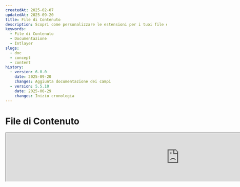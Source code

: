 ```yaml
---
createdAt: 2025-02-07
updatedAt: 2025-09-20
title: File di Contenuto
description: Scopri come personalizzare le estensioni per i tuoi file di dichiarazione dei contenuti. Segui questa documentazione per implementare condizioni in modo efficiente nel tuo progetto.
keywords:
  - File di Contenuto
  - Documentazione
  - Intlayer
slugs:
  - doc
  - concept
  - content
history:
  - version: 6.0.0
    date: 2025-09-20
    changes: Aggiunta documentazione dei campi
  - version: 5.5.10
    date: 2025-06-29
    changes: Inizio cronologia
---
```


# File di Contenuto

<iframe title="i18n, Markdown, JSON… una soluzione unica per gestire tutto | Intlayer" class="m-auto aspect-[16/9] w-full overflow-hidden rounded-lg border-0" allow="autoplay; gyroscope;" loading="lazy" width="1080" height="auto" src="https://www.youtube.com/embed/1VHgSY_j9_I?autoplay=0&amp;origin=http://intlayer.org&amp;controls=0&amp;rel=1"/>

## Cos'è un File di Contenuto?

Un file di contenuto in Intlayer è un file che contiene definizioni di dizionari.
Questi file dichiarano il contenuto testuale, le traduzioni e le risorse della tua applicazione.
I file di contenuto vengono elaborati da Intlayer per generare dizionari.

I dizionari saranno il risultato finale che la tua applicazione importerà utilizzando l'hook `useIntlayer`.

### Concetti Chiave

#### Dizionario

Un dizionario è una raccolta strutturata di contenuti organizzati per chiavi. Ogni dizionario contiene:

- **Chiave**: Un identificatore univoco per il dizionario
- **Contenuto**: I valori effettivi del contenuto (testo, numeri, oggetti, ecc.)
- **Metadati**: Informazioni aggiuntive come titolo, descrizione, tag, ecc.

#### File di Contenuto

Esempio di file di contenuto:

```tsx fileName="src/example.content.tsx" contentDeclarationFormat="typescript"
import { type ReactNode } from "react";
import {
  t,
  enu,
  cond,
  nest,
  md,
  insert,
  file,
  type Dictionary,
} from "intlayer";

interface Content {
  imbricatedContent: {
    imbricatedContent2: {
      stringContent: string;
      numberContent: number;
      booleanContent: boolean;
      javaScriptContent: string;
    };
  };
  multilingualContent: string;
  quantityContent: string;
  conditionalContent: string;
  markdownContent: never;
  externalContent: string;
  insertionContent: string;
  nestedContent: string;
  fileContent: string;
  jsxContent: ReactNode;
}

export default {
  key: "page",
  content: {
    imbricatedContent: {
      imbricatedContent2: {
        stringContent: "Ciao Mondo",
        numberContent: 123,
        booleanContent: true,
        javaScriptContent: `${process.env.NODE_ENV}`,
      },
    },
    multilingualContent: t({
      it: "Contenuto in inglese",
      en: "English content",
      "en-GB": "English content (UK)",
      fr: "French content",
      es: "Spanish content",
    }),
    quantityContent: enu({
      "<-1": "Meno di meno una macchina",
      "-1": "Meno una macchina",
      "0": "Nessuna macchina",
      "1": "Una macchina",
      ">5": "Alcune macchine",
      ">19": "Molte macchine",
    }),
    conditionalContent: cond({
      true: "La validazione è abilitata",
      false: "La validazione è disabilitata",
    }),
    insertionContent: insert("Ciao {{name}}!"),
    nestedContent: nest(
      "navbar", // La chiave del dizionario da annidare
      "login.button" // [Opzionale] Il percorso del contenuto da annidare
    ),
    fileContent: file("./path/to/file.txt"),
    externalContent: fetch("https://example.com").then((res) => res.json()),
    markdownContent: md("# Esempio di Markdown"),

    /*
     * Disponibile solo usando `react-intlayer` o `next-intlayer`
     */
    jsxContent: <h1>Il mio titolo</h1>,
  },
} satisfies Dictionary<Content>; // [opzionale] Dictionary è generico e ti permette di rafforzare il formato del tuo dizionario
```

```javascript fileName="src/example.content.mjx" contentDeclarationFormat="esm"
import { t, enu, cond, nest, md, insert, file } from "intlayer";

/** @type {import('intlayer').Dictionary} */
export default {
  key: "page",
  content: {
    imbricatedContent: {
      imbricatedContent2: {
        stringContent: "Hello World",
        numberContent: 123,
        booleanContent: true,
        javaScriptContent: `${process.env.NODE_ENV}`,
      },
      imbricatedArray: [1, 2, 3],
    },
    multilingualContent: t({
      it: "Contenuto in inglese",
      "en-GB": "Contenuto in inglese (UK)",
      fr: "Contenuto in francese",
      es: "Contenuto in spagnolo",
    }),
    quantityContent: enu({
      "<-1": "Meno di meno uno auto",
      "-1": "Meno uno auto",
      "0": "Nessuna auto",
      "1": "Una auto",
      ">5": "Alcune auto",
      ">19": "Molte auto",
    }),
    conditionalContent: cond({
      true: "La validazione è abilitata",
      false: "La validazione è disabilitata",
    }),
    insertionContent: insert("Ciao {{name}}!"),
    nestedContent: nest(
      "navbar", // La chiave del dizionario da annidare
      "login.button" // [Opzionale] Il percorso al contenuto da annidare
    ),
    markdownContent: md("# Esempio Markdown"),
    fileContent: file("./path/to/file.txt"),
    externalContent: fetch("https://example.com").then((res) => res.json())

    // Disponibile solo usando `react-intlayer` o `next-intlayer`
    jsxContent: <h1>Il mio titolo</h1>,
  },
};
```

```javascript fileName="src/example.content.cjx" contentDeclarationFormat="commonjs"
const { t, enu, cond, nest, md, insert, file } = require("intlayer");

/** @type {import('intlayer').Dictionary} */
module.exports = {
  key: "page",
  content: {
    imbricatedContent: {
      imbricatedContent2: {
        stringContent: "Hello World",
        numberContent: 123,
        booleanContent: true,
        javaScriptContent: `${process.env.NODE_ENV}`,
      },
      imbricatedArray: [1, 2, 3],
    },
    multilingualContent: t({
      it: "Contenuto in inglese",
      en: "English content",
      "en-GB": "English content (UK)",
      fr: "French content",
      es: "Spanish content",
    }),
    quantityContent: enu({
      "<-1": "Meno di meno una macchina",
      "-1": "Meno una macchina",
      "0": "Nessuna macchina",
      "1": "Una macchina",
      ">5": "Alcune macchine",
      ">19": "Molte macchine",
    }),
    conditionalContent: cond({
      true: "La validazione è abilitata",
      false: "La validazione è disabilitata",
    }),
    insertionContent: insert("Ciao {{name}}!"),
    nestedContent: nest(
      "navbar", // La chiave del dizionario da annidare
      "login.button" // [Opzionale] Il percorso del contenuto da annidare
    ),
    markdownContent: md("# Esempio Markdown"),
    fileContent: file("./path/to/file.txt"),
    externalContent: fetch("https://example.com").then((res) => res.json())

    // Disponibile solo usando `react-intlayer` o `next-intlayer`
    jsxContent: <h1>Il mio titolo</h1>,
  },
};
```

```json5 fileName="src/example.content.json"  contentDeclarationFormat="json"
{
  "$schema": "https://intlayer.org/schema.json",
  "key": "page",
  "content": {
    "imbricatedContent": {
      "imbricatedContent2": {
        "stringContent": "Ciao Mondo", // Contenuto stringa
        "numberContent": 123, // Contenuto numero
        "booleanContent": true, // Contenuto booleano
      },
      "imbricatedArray": [1, 2, 3], // Array annidato
    },
    "multilingualContent": {
      "nodeType": "translation", // Tipo nodo: traduzione
      "translation": {
        "en": "English content",
        "en-GB": "English content (UK)",
        "fr": "French content",
        "es": "Spanish content",
      },
    },
    "quantityContent": {
      "nodeType": "enumerazione",
      "enumeration": {
        "0": "Nessuna auto",
        "1": "Un'auto",
        "<-1": "Meno di meno una auto",
        "-1": "Meno una auto",
        ">5": "Alcune auto",
        ">19": "Molte auto",
      },
    },
    "conditionalContent": {
      "nodeType": "condizione",
      "condition": {
        "true": "La validazione è abilitata",
        "false": "La validazione è disabilitata",
      },
    },
    "insertionContent": {
      "nodeType": "inserimento",
      "insertion": "Ciao {{name}}!",
    },
    "nestedContent": {
      "nodeType": "annidato",
      "nested": { "dictionaryKey": "app" },
    },
    "markdownContent": {
      "nodeType": "markdown",
      "markdown": "# Esempio Markdown",
    },
    "fileContent": {
      "nodeType": "file",
      "file": "./path/to/file.txt",
    },
    "jsxContent": {
      "type": "h1",
      "key": null,
      "ref": null,
      "props": {
        "children": ["Il mio titolo"],
      },
    },
  },
}
```

#### Nodi di Contenuto

I nodi di contenuto sono i mattoni fondamentali del contenuto del dizionario. Possono essere:

- **Valori primitivi**: stringhe, numeri, booleani, null, undefined
- **Nodi tipizzati**: Tipi di contenuto speciali come traduzioni, condizioni, markdown, ecc.
- **Funzioni**: Contenuto dinamico che può essere valutato a runtime [vedi Recupero Funzioni](https://github.com/aymericzip/intlayer/blob/main/docs/docs/it/dictionary/function_fetching.md)
- **Contenuto annidato**: Riferimenti ad altri dizionari

#### Tipi di Contenuto

Intlayer supporta vari tipi di contenuto tramite nodi tipizzati:

- **Contenuto di Traduzione**: Testo multilingue con valori specifici per locale [vedi Contenuto di Traduzione](https://github.com/aymericzip/intlayer/blob/main/docs/docs/it/dictionary/translation_content.md)
- **Contenuto Condizionale**: Contenuto condizionale basato su espressioni booleane [vedi Contenuto Condizionale](https://github.com/aymericzip/intlayer/blob/main/docs/docs/it/dictionary/condition_content.md)
- **Contenuto di Enumerazione**: Contenuto che varia in base a valori enumerati [vedi Contenuto di Enumerazione](https://github.com/aymericzip/intlayer/blob/main/docs/docs/it/dictionary/enumeration_content.md)
- **Contenuto di Inserimento**: Contenuto che può essere inserito in altri contenuti [vedi Contenuto di Inserimento](https://github.com/aymericzip/intlayer/blob/main/docs/docs/it/dictionary/insertion_content.md)
- **Contenuto Markdown**: Contenuto di testo arricchito in formato Markdown [vedi Contenuto Markdown](https://github.com/aymericzip/intlayer/blob/main/docs/docs/it/dictionary/markdown_content.md)
- **Contenuto Annidato**: Riferimenti ad altri dizionari [vedi Contenuto Annidato](https://github.com/aymericzip/intlayer/blob/main/docs/docs/it/dictionary/nested_content.md)
- **Contenuto di Genere**: Contenuto che varia in base al genere [vedi Contenuto di Genere](https://github.com/aymericzip/intlayer/blob/main/docs/docs/it/dictionary/gender_content.md)
- **Contenuto File**: Riferimenti a file esterni [vedi Contenuto File](https://github.com/aymericzip/intlayer/blob/main/docs/docs/it/dictionary/file_content.md)

## Struttura del Dizionario

Un dizionario in Intlayer è definito dal tipo `Dictionary` e contiene diverse proprietà che ne controllano il comportamento:

### Proprietà Obbligatorie

#### `key` (stringa)

L'identificatore per il dizionario. Se più dizionari hanno la stessa chiave, Intlayer li unirà automaticamente.

> Usa la convenzione di denominazione kebab-case (ad esempio, `"about-page-meta"`).

#### Content (stringa | numero | booleano | oggetto | array | funzione)

La proprietà `content` contiene i dati effettivi del dizionario e supporta:

- **Valori primitivi**: stringhe, numeri, booleani, null, undefined
- **Nodi tipizzati**: Tipi di contenuto speciali usando le funzioni helper di Intlayer
- **Oggetti annidati**: Strutture dati complesse
- **Array**: Collezioni di contenuti
- **Funzioni**: Valutazione dinamica del contenuto

### Proprietà Opzionali

#### `title` (stringa)

Titolo leggibile dall'utente per il dizionario che aiuta a identificarlo negli editor e nei sistemi CMS. Questo è particolarmente utile quando si gestiscono grandi quantità di dizionari o quando si lavora con interfacce di gestione dei contenuti.

**Esempio:**

```typescript
{
  key: "about-page-meta",
  title: "Metadati della pagina About",
  content: { /* ... */ }
}
```

#### `description` (stringa)

Descrizione dettagliata che spiega lo scopo del dizionario, le linee guida per l'uso e qualsiasi considerazione speciale. Questa descrizione viene anche utilizzata come contesto per la generazione di traduzioni assistita da AI, risultando preziosa per mantenere la qualità e la coerenza delle traduzioni.

**Esempio:**

```typescript
{
  key: "about-page-meta",
  description: [
    "Questo dizionario gestisce i metadati della pagina About",
    "Considera le buone pratiche per la SEO:",
    "- Il titolo dovrebbe essere tra 50 e 60 caratteri",
    "- La descrizione dovrebbe essere tra 150 e 160 caratteri",
  ].join('\n'),
  content: { /* ... */ }
}
```

#### `tags` (string[])

Array di stringhe per categorizzare e organizzare i dizionari. I tag forniscono un contesto aggiuntivo e possono essere utilizzati per filtrare, cercare o organizzare i dizionari negli editor e nei sistemi CMS.

**Esempio:**

```typescript
{
  key: "about-page-meta",
  tags: ["metadata", "about-page", "seo"],
  content: { /* ... */ }
}
```

#### `locale` (LocalesValues)

Trasforma il dizionario in un dizionario per locale in cui ogni campo dichiarato nel contenuto sarà automaticamente trasformato in un nodo di traduzione. Quando questa proprietà è impostata:

- Il dizionario è trattato come un dizionario a singola lingua
- Ogni campo diventa un nodo di traduzione per quella specifica lingua
- NON dovresti usare nodi di traduzione (`t()`) nel contenuto quando usi questa proprietà
- Se mancante, il dizionario sarà trattato come un dizionario multilingue

> Vedi [Dichiarazione di contenuti per lingua in Intlayer](https://github.com/aymericzip/intlayer/blob/main/docs/docs/it/per_locale_file.md) per maggiori informazioni.

**Esempio:**

```json
// Dizionario per lingua
{
  "key": "about-page",
  "locale": "en",
  "content": {
    "title": "About Us", // Questo diventa un nodo di traduzione per 'en'
    "description": "Learn more about our company"
  }
}
```

#### `autoFill` (AutoFill)

Istruzioni per il riempimento automatico del contenuto del dizionario da fonti esterne. Questo può essere configurato globalmente in `intlayer.config.ts` o per singolo dizionario. Supporta più formati:

- **`true`**: Abilita il riempimento automatico per tutte le localizzazioni
- **`string`**: Percorso a un singolo file o modello con variabili
- **`object`**: Percorsi file per locale

**Esempi:**

```json
// Abilita per tutte le localizzazioni
{
  "autoFill": true
}
// File singolo
{
  "autoFill": "./translations/aboutPage.content.json"
}
// Modello con variabili
{
  "autoFill": "/messages/{{locale}}/{{key}}/{{fileName}}.content.json"
}
// Configurazione dettagliata per locale
{
  "autoFill": {
    "en": "./translations/en/aboutPage.content.json",
    "fr": "./translations/fr/aboutPage.content.json",
    "es": "./translations/es/aboutPage.content.json"
  }
}
```

**Variabili disponibili:**

- `{{locale}}` – Codice della localizzazione (es. `fr`, `es`)
- `{{fileName}}` – Nome del file (es. `example`)
- `{{key}}` – Chiave del dizionario (es. `example`)

> Vedi [Configurazione Auto-Fill in Intlayer](https://github.com/aymericzip/intlayer/blob/main/docs/docs/it/autoFill.md) per maggiori informazioni.

##### `priority` (numero)

Indica la priorità del dizionario per la risoluzione dei conflitti. Quando più dizionari hanno la stessa chiave, il dizionario con il numero di priorità più alto sovrascriverà gli altri. Questo è utile per gestire gerarchie di contenuti e sovrascritture.

**Esempio:**

```typescript
// Dizionario base
{
  key: "welcome-message",
  priority: 1,
  content: { message: "Benvenuto!" }
}

// Dizionario di override
{
  key: "welcome-message",
  priority: 10,
  content: { message: "Benvenuto nel nostro servizio premium!" }
}
// Questo sovrascriverà il dizionario base
```

### Proprietà CMS

##### `version` (stringa)

Identificatore di versione per dizionari remoti. Aiuta a tracciare quale versione del dizionario è attualmente in uso, particolarmente utile quando si lavora con sistemi di gestione contenuti remoti.

##### `live` (booleano)

Per dizionari remoti, indica se il dizionario deve essere recuperato in tempo reale durante l'esecuzione. Quando abilitato:

- Richiede che `importMode` sia impostato su "live" in `intlayer.config.ts`
- Richiede che un server live sia in esecuzione
- Il dizionario sarà recuperato a runtime usando l'API di sincronizzazione live
- Se è live ma il recupero fallisce, si ricorre al valore dinamico
- Se non è live, il dizionario viene trasformato in fase di build per prestazioni ottimali

### Proprietà di Sistema (Generato automaticamente)

Queste proprietà sono generate automaticamente da Intlayer e non devono essere modificate manualmente:

##### `$schema` (stringa)

Schema JSON utilizzato per la validazione della struttura del dizionario. Aggiunto automaticamente da Intlayer per garantire l'integrità del dizionario.

##### `id` (stringa)

Per i dizionari remoti, questo è l'identificatore univoco del dizionario nel server remoto. Utilizzato per il recupero e la gestione dei contenuti remoti.

##### `localId` (LocalDictionaryId)

Identificatore univoco per i dizionari locali. Generato automaticamente da Intlayer per aiutare a identificare il dizionario e determinare se è locale o remoto, insieme alla sua posizione.

##### `localIds` (LocalDictionaryId[])

Per i dizionari uniti, questo array contiene gli ID di tutti i dizionari che sono stati uniti insieme. Utile per tracciare la fonte del contenuto unito.

##### `filePath` (string)

Il percorso del file del dizionario locale, che indica da quale file `.content` è stato generato il dizionario. Aiuta nel debug e nel tracciamento della fonte.

##### `versions` (string[])

Per i dizionari remoti, questo array contiene tutte le versioni disponibili del dizionario. Aiuta a tracciare quali versioni sono disponibili per l'uso.

##### `autoFilled` (true)

Indica se il dizionario è stato compilato automaticamente da fonti esterne. In caso di conflitti, i dizionari base sovrascriveranno quelli compilati automaticamente.

##### `location` ('distant' | 'locale')

Indica la posizione del dizionario:

- `'locale'`: Dizionario locale (da file di contenuto)
- `'distant'`: Dizionario remoto (da fonte esterna)

## Tipi di Nodi di Contenuto

Intlayer fornisce diversi tipi specializzati di nodi di contenuto che estendono i valori primitivi di base:

### Contenuto di Traduzione (`t`)

Contenuto multilingue che varia in base alla localizzazione:

```typescript
import { t } from "intlayer";

// TypeScript/JavaScript
multilingualContent: t({
  en: "Welcome to our website",
  fr: "Bienvenue sur notre site web",
  es: "Bienvenido a nuestro sitio web",
});
```

### Contenuto Condizionale (`cond`)

Contenuto che cambia in base a condizioni booleane:

```typescript
import { cond } from "intlayer";

conditionalContent: cond({
  true: "User is logged in",
  false: "Please log in to continue",
});
```

### Contenuto Enumerato (`enu`)

Contenuto che varia in base a valori enumerati:

```typescript
import { enu } from "intlayer";

statusContent: enu({
  pending: "La tua richiesta è in sospeso",
  approved: "La tua richiesta è stata approvata",
  rejected: "La tua richiesta è stata rifiutata",
});
```

### Contenuto di Inserimento (`insert`)

Contenuto che può essere inserito in altri contenuti:

```typescript
import { insert } from "intlayer";

insertionContent: insert("Questo testo può essere inserito ovunque");
```

### Contenuto Nidificato (`nest`)

Riferimenti ad altri dizionari:

```typescript
import { nest } from "intlayer";

nestedContent: nest("about-page");
```

### Contenuto Markdown (`md`)

Contenuto di testo ricco in formato Markdown:

```typescript
import { md } from "intlayer";

markdownContent: md(
  "# Benvenuto\n\nQuesto è un testo in **grassetto** con [link](https://example.com)"
);
```

### Contenuto per Genere (`gender`)

Contenuto che varia in base al genere:

```typescript
import { gender } from "intlayer";

genderContent: gender({
  male: "Lui è uno sviluppatore",
  female: "Lei è una sviluppatrice",
  other: "Loro sono sviluppatori",
});
```

### Contenuto da File (`file`)

Riferimenti a file esterni:

```typescript
import { file } from "intlayer";

fileContent: file("./path/to/content.txt");
```

## Creazione di File di Contenuto

### Struttura Base di un File di Contenuto

Un file di contenuto esporta un oggetto di default che soddisfa il tipo `Dictionary`:

```typescript
// example.content.ts
import { t, cond, nest, md, insert, file } from "intlayer";

export default {
  key: "welcome-page",
  title: "Contenuto della Pagina di Benvenuto",
  description:
    "Contenuto per la pagina principale di benvenuto, inclusa la sezione hero e le funzionalità",
  tags: ["pagina", "benvenuto", "homepage"],
  content: {
    hero: {
      title: t({
        en: "Welcome to Our Platform",
        fr: "Bienvenue sur Notre Plateforme",
        es: "Bienvenido a Nuestra Plataforma",
      }),
      subtitle: t({
        en: "Build amazing applications with ease",
        fr: "Construisez des applications incroyables avec facilité",
        es: "Construye aplicaciones increíbles con facilidad",
      }),
      cta: cond({
        true: t({
          en: "Get Started",
          fr: "Commencer",
          es: "Comenzar",
        }),
        false: t({
          en: "Sign Up",
          fr: "S'inscrire",
          es: "Registrarse",
        }),
      }),
    },
    features: [
      {
        title: t({
          it: "Facile da Usare",
          en: "Easy to Use",
          fr: "Facile à Utiliser",
          es: "Fácil de Usar",
        }),
        description: t({
          it: "Interfaccia intuitiva per tutti i livelli di abilità",
          en: "Intuitive interface for all skill levels",
          fr: "Interface intuitive pour tous les niveaux",
          es: "Interfaz intuitiva para todos los niveles",
        }),
      },
    ],
    documentation: nest("documentation"),
    readme: file("./README.md"),
  },
} satisfies Dictionary;
```

### File di Contenuto JSON

Puoi anche creare file di contenuto in formato JSON:

```json
{
  "key": "welcome-page",
  "title": "Contenuto della Pagina di Benvenuto",
  "description": "Contenuto per la pagina principale di benvenuto",
  "tags": ["pagina", "benvenuto"],
  "content": {
    "hero": {
      "title": {
        "nodeType": "translation",
        "translation": {
          "en": "Benvenuto sulla nostra piattaforma",
          "fr": "Bienvenue sur Notre Plateforme"
        }
      },
      "subtitle": {
        "nodeType": "translation",
        "translation": {
          "en": "Crea applicazioni straordinarie con facilità",
          "fr": "Construisez des applications incroyables avec facilité"
        }
      }
    }
  }
}
```

### File di Contenuto per Locale

Per dizionari per locale, specifica la proprietà `locale`:

```typescript
// welcome-page.en.content.ts
export default {
  key: "welcome-page",
  locale: "en",
  content: {
    hero: {
      title: "Benvenuto sulla nostra piattaforma",
      subtitle: "Crea applicazioni straordinarie con facilità",
    },
  },
} satisfies Dictionary;
```

```typescript
// welcome-page.fr.content.ts
export default {
  key: "welcome-page",
  locale: "fr",
  content: {
    hero: {
      title: "Bienvenue sur Notre Plateforme",
      subtitle: "Construisez des applications incroyables avec facilité",
    },
  },
} satisfies Dictionary;
```

## Estensioni dei File di Contenuto

Intlayer consente di personalizzare le estensioni per i file di dichiarazione del contenuto. Questa personalizzazione offre flessibilità nella gestione di progetti su larga scala e aiuta a evitare conflitti con altri moduli.

### Estensioni Predefinite

Per impostazione predefinita, Intlayer monitora tutti i file con le seguenti estensioni per le dichiarazioni di contenuto:

- `.content.json`
- `.content.ts`
- `.content.tsx`
- `.content.js`
- `.content.jsx`
- `.content.mjs`
- `.content.mjx`
- `.content.cjs`
- `.content.cjx`

Queste estensioni predefinite sono adatte alla maggior parte delle applicazioni. Tuttavia, quando si hanno esigenze specifiche, è possibile definire estensioni personalizzate per semplificare il processo di build e ridurre il rischio di conflitti con altri componenti.

> Per personalizzare le estensioni dei file che Intlayer utilizza per identificare i file di dichiarazione dei contenuti, è possibile specificarle nel file di configurazione di Intlayer. Questo approccio è utile per progetti su larga scala in cui limitare l'ambito del processo di watch migliora le prestazioni della build.

## Concetti Avanzati

### Fusione dei Dizionari

Quando più dizionari hanno la stessa chiave, Intlayer li unisce automaticamente. Il comportamento della fusione dipende da diversi fattori:

- **Priorità**: I dizionari con valori di `priority` più alti sovrascrivono quelli con valori più bassi
- **Auto-fill vs Base**: I dizionari base sovrascrivono i dizionari auto-compilati
- **Posizione**: I dizionari locali sovrascrivono i dizionari remoti (quando le priorità sono uguali)

### Sicurezza dei Tipi

Intlayer fornisce pieno supporto TypeScript per i file di contenuto:

```typescript
// Definisci il tipo del tuo contenuto
interface WelcomePageContent {
  hero: {
    title: string;
    subtitle: string;
    cta: string;
  };
  features: Array<{
    title: string;
    description: string;
  }>;
}

// Usalo nel tuo dizionario
export default {
  key: "welcome-page",
  content: {
    // TypeScript fornirà completamento automatico e controllo dei tipi
    hero: {
      title: "Benvenuto",
      subtitle: "Crea app straordinarie",
      cta: "Inizia ora",
    },
  },
} satisfies Dictionary<WelcomePageContent>;
```

### Imbricazione di Nodi

Puoi senza problemi imbricare funzioni dentro altre funzioni.

Esempio :

```javascript fileName="src/example.content.tsx" contentDeclarationFormat="typescript"
import { t, enu, cond, nest, md, type Dictionary } from "intlayer";

const getName = async () => "John Doe";

export default {
  key: "page",
  content: {
    // `getIntlayer('page','en').hiMessage` restituisce `['Hi', ' ', 'John Doe']`
    hiMessage: [
      t({
        en: "Hi",
        fr: "Salut",
        es: "Hola",
      }),
      " ",
      getName(),
    ],
    // Contenuto composito che imbrica condizione, enumerazione e contenuto multilingue
    // `getIntlayer('page','en').advancedContent(true)(10)` restituisce 'Multiple items found'
    advancedContent: cond({
      true: enu({
        "0": t({
          en: "No items found",
          fr: "Aucun article trouvé",
          es: "No se encontraron artículos",
        }),
        "1": t({
          en: "One item found",
          fr: "Un article trouvé",
          es: "Se encontró un artículo",
        }),
        ">1": t({
          en: "Multiple items found",
          fr: "Plusieurs articles trouvés",
          es: "Se encontraron múltiples artículos",
        }),
      }),
      false: t({
        en: "No valid data available",
        fr: "Aucune donnée valide disponible",
        es: "No hay datos válidos disponibles",
      }),
    }),
  },
} satisfies Dictionary;
```

```javascript fileName="src/example.content.mjx" contentDeclarationFormat="esm"
import { t, enu, cond, nest, md } from "intlayer";

const getName = async () => "John Doe";

/** @type {import('intlayer').Dictionary} */
export default {
  key: "page",
  content: {
    // `getIntlayer('page','en').hiMessage` restituisce `['Hi', ' ', 'John Doe']`
    hiMessage: [
      t({
        en: "Hi",
        fr: "Salut",
        es: "Hola",
      }),
      " ",
      getName(),
    ],
    // Contenuto composito che combina condizione, enumerazione e contenuto multilingue
    // `getIntlayer('page','en').advancedContent(true)(10)` restituisce 'Multiple items found'
    advancedContent: cond({
      true: enu({
        "0": t({
          en: "No items found",
          fr: "Aucun article trouvé",
          es: "No se encontraron artículos",
        }),
        "1": t({
          en: "One item found",
          fr: "Un article trouvé",
          es: "Se encontró un artículo",
        }),
        ">1": t({
          en: "Multiple items found",
          fr: "Plusieurs articles trouvés",
          es: "Se encontraron múltiples artículos",
        }),
      }),
      false: t({
        en: "No valid data available",
        fr: "Aucune donnée valide disponible",
        es: "No hay datos válidos disponibles",
      }),
    }),
  },
};
```

```javascript fileName="src/example.content.cjx" contentDeclarationFormat="commonjs"
const { t, enu, cond, nest, md } = require("intlayer");

const getName = async () => "John Doe";

/** @type {import('intlayer').Dictionary} */
module.exports = {
  key: "page",
  content: {
    // `getIntlayer('page','en').hiMessage` restituisce `['Ciao', ' ', 'John Doe']`
    hiMessage: [
      t({
        en: "Hi",
        fr: "Salut",
        es: "Hola",
      }),
      " ",
      getName(),
    ],
    // Contenuto composito che combina condizione, enumerazione e contenuto multilingue
    // `getIntlayer('page','en').advancedContent(true)(10) restituisce 'Multiple items found'`
    advancedContent: cond({
      true: enu({
        "0": t({
          en: "No items found",
          fr: "Aucun article trouvé",
          es: "No se encontraron artículos",
        }),
        "1": t({
          en: "One item found",
          fr: "Un article trouvé",
          es: "Se encontró un artículo",
        }),
        ">1": t({
          en: "Multiple items found",
          fr: "Plusieurs articles trouvés",
          es: "Se encontraron múltiples artículos",
        }),
      }),
      false: t({
        en: "No valid data available",
        fr: "Aucune donnée valide disponible",
        es: "No hay datos válidos disponibles",
      }),
    }),
  },
};
```

```json5 fileName="src/example.content.json"  contentDeclarationFormat="json"
{
  "$schema": "https://intlayer.org/schema.json",
  "key": "page",
  "content": {
    "hiMessage": {
      "nodeType": "composite",
      "composite": [
        {
          "nodeType": "translation",
          "translation": {
            en: "Ciao", // Saluto in italiano
            fr: "Salut",
            es: "Hola",
          },
        },
        " ",
        "John Doe",
      ],
    },
    "advancedContent": {
      "nodeType": "condition",
      "condition": {
        true: {
          nodeType: "enumeration",
          enumeration: {
            "0": {
              "nodeType": "translation",
              "translation": {
                "en": "No items found",
                "fr": "Aucun article trouvé",
                "es": "No se encontraron artículos",
                "it": "Nessun elemento trovato",
              },
            },
            "1": {
              "nodeType": "translation",
              "translation": {
                "en": "One item found",
                "fr": "Un article trouvé",
                "es": "Se encontró un artículo",
                "it": "Un elemento trovato",
              },
            },
            ">1": {
              "nodeType": "translation",
              "translation": {
                "en": "Multiple items found",
                "fr": "Plusieurs articles trouvés",
                "es": "Se encontraron múltiples artículos",
                "it": "Più elementi trovati",
              },
            },
          },
        },
        "false": {
          "nodeType": "translation",
          "translation": {
            "en": "Nessun dato valido disponibile",
            "fr": "Aucune donnée valide disponible",
            "es": "No hay datos válidos disponibles",
          },
        },
      },
    },
  },
}
```

### Best Practices

1. **Convenzioni di denominazione**:
   - Usa il kebab-case per le chiavi del dizionario (`"about-page-meta"`)
   - Raggruppa i contenuti correlati sotto lo stesso prefisso di chiave

2. **Organizzazione dei contenuti**:
   - Mantieni insieme i contenuti correlati nello stesso dizionario
   - Usa oggetti annidati per organizzare strutture di contenuto complesse
   - Sfrutta i tag per la categorizzazione
   - Usa `autoFill` per compilare automaticamente le traduzioni mancanti

3. **Prestazioni**:
   - Regola la configurazione dei contenuti per limitare l'ambito dei file monitorati
   - Usa dizionari live solo quando sono necessari aggiornamenti in tempo reale (ad esempio A/B testing, ecc.)
   - Assicurati che il plugin di trasformazione alla build (`@intlayer/swc` o `@intlayer/babel`) sia abilitato per ottimizzare il dizionario durante la build

